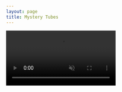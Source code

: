 ```yaml
---
layout: page
title: Mystery Tubes
---
```


<!--<img class = "LRUDCentered" src="\images\MysteryTube7.gifv" alt="Mystery Tube" height="300" align="middle"/>-->

<video width="300" muted loop autoplay>
  <source src="\images\MysteryTube7.mp4" type="video/mp4">
Your browser does not support the video tag.
</video>